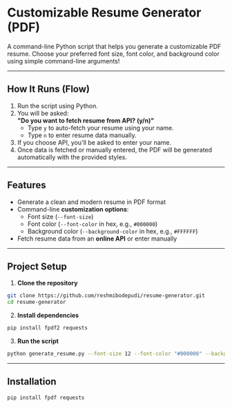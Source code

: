 # Customizable Resume Generator (PDF)

A command-line Python script that helps you generate a customizable PDF resume. Choose your preferred font size, font color, and background color using simple command-line arguments!

---

##  How It Runs (Flow)

1. Run the script using Python.
2. You will be asked:  
   **"Do you want to fetch resume from API? (y/n)"**
   - Type `y` to auto-fetch your resume using your name.
   - Type `n` to enter resume data manually.
3. If you choose API, you'll be asked to enter your name.
4. Once data is fetched or manually entered, the PDF will be generated automatically with the provided styles.

---

##  Features

- Generate a clean and modern resume in PDF format
- Command-line **customization options**:
  - Font size (`--font-size`)
  - Font color (`--font-color` in hex, e.g., `#000000`)
  - Background color (`--background-color` in hex, e.g., `#FFFFFF`)
- Fetch resume data from an **online API** or enter manually


---

##  Project Setup

1. **Clone the repository**

```bash
git clone https://github.com/reshmibodepudi/resume-generator.git
cd resume-generator
```
2. **Install dependencies**

```bash
pip install fpdf2 requests
```
3. **Run the script**

```bash
python generate_resume.py --font-size 12 --font-color "#000000" --background-color "#FFFFFF"
```

---

##  Installation

```bash
pip install fpdf requests
